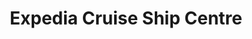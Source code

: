 ---
title: "Expedia Cruise Ship Centre"
url: /calgary/expedia-cruise-ship-centre/
shop: travel agency
---